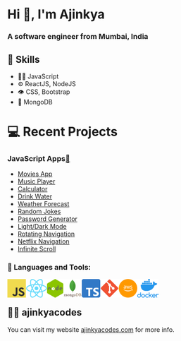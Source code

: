 <h1>Hi 👋, I'm Ajinkya</h1>
<h3>A software engineer from Mumbai, India</h3>

## :pushpin: Skills
- 👨‍💻 JavaScript
- ⚙️ ReactJS, NodeJS
- 👁️ CSS, Bootstrap
- 💽 MongoDB

# 💻 Recent Projects 

### JavaScript Apps[:memo:](https://github.com/ajinkyacodes/javascript-apps)
- [Movies App](https://ajinkyacodes.github.io/javascript-apps/movies-app/)
- [Music Player](https://ajinkyacodes.github.io/javascript-apps/music-player/)
- [Calculator](https://ajinkyacodes.github.io/javascript-apps/calculator/)
- [Drink Water](https://ajinkyacodes.github.io/javascript-apps/drink-water/)
- [Weather Forecast](https://ajinkyacodes.github.io/javascript-apps/weather-forecast/)
- [Random Jokes](https://ajinkyacodes.github.io/javascript-apps/random-jokes/)
- [Password Generator](https://ajinkyacodes.github.io/javascript-apps/password-generator/)
- [Light/Dark Mode](https://ajinkyacodes.github.io/javascript-apps/light-dark-mode/)
- [Rotating Navigation](https://ajinkyacodes.github.io/javascript-apps/rotating-navigation/)
- [Netflix Navigation](https://ajinkyacodes.github.io/javascript-apps/netflix-navigation/)
- [Infinite Scroll](https://ajinkyacodes.github.io/javascript-apps/infinite-scroll/)

### 🔨 Languages and Tools:

[<img align="left" alt="JavaScript" height ="42px" src="assets/images/javascript.png">](https://developer.mozilla.org/en-US/docs/Web/JavaScript)
[<img align="left" alt="ReactJS" height ="42px" src="assets/images/react.png">](https://devdocs.io/react/)
[<img align="left" alt="NodeJS" height ="42px" src="assets/images/nodejs.png">](https://devdocs.io/node/)
[<img align="left" alt="MongoDB" height ="42px" src="assets/images/mongodb.png">](https://www.mongodb.com/docs/)
[<img align="left" alt="TypeScript" height ="42px" src="assets/images/typescript.png">](https://www.typescriptlang.org/docs/handbook/typescript-in-5-minutes.html)
[<img align="left" alt="Git" height ="42px" src="assets/images/git.png">](https://git-scm.com/doc)
[<img align="left" alt="AWS" height ="42px" src="assets/images/aws.png">](https://docs.aws.amazon.com/)
[<img align="left" alt="Docker" height ="42px" src="assets/images/docker.png">](https://docs.docker.com/)
<br>&nbsp; 
## :technologist: ajinkyacodes
You can visit my website [ajinkyacodes.com](https://ajinkyacodes.com) for more info.
